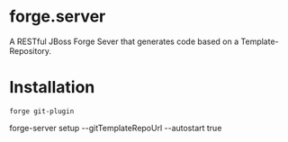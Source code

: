 forge.server
============

A RESTful JBoss Forge Sever that generates code based on a Template-Repository.

Installation
============

`forge git-plugin `

forge-server setup --gitTemplateRepoUrl  --autostart true

